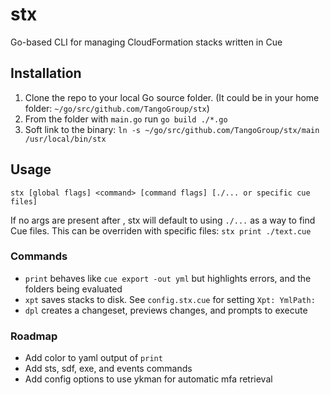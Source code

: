 # stx
Go-based CLI for managing CloudFormation stacks written in Cue

## Installation
1. Clone the repo to your local Go source folder. (It could be in your home folder: `~/go/src/github.com/TangoGroup/stx`)
2. From the folder with `main.go` run `go build ./*.go`
3. Soft link to the binary: `ln -s ~/go/src/github.com/TangoGroup/stx/main /usr/local/bin/stx`

## Usage

`stx [global flags] <command> [command flags] [./... or specific cue files]`

If no args are present after <command>, stx will default to using `./...` as a way to find Cue files. This can be overriden with specific files: `stx print ./text.cue`

### Commands
- `print` behaves like `cue export -out yml` but highlights errors, and the folders being evaluated
- `xpt` saves stacks to disk. See `config.stx.cue` for setting `Xpt: YmlPath:`
- `dpl` creates a changeset, previews changes, and prompts to execute

### Roadmap
- Add color to yaml output of `print`
- Add sts, sdf, exe, and events commands
- Add config options to use ykman for automatic mfa retrieval
